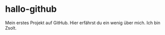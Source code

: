 # hallo-github
Mein erstes Projekt auf GitHub. Hier erfährst du ein wenig über mich. 
Ich bin Zsolt.
